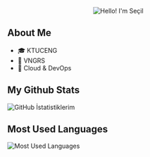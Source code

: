 <p align="center">
  <img src="https://via.placeholder.com/800x200/FF69B4/000000?text=Hello!+I'm+Seçil" alt="Hello! I'm Seçil" style="border: none;">
</p>

## About Me

- 🎓 KTUCENG
- 💼 VNGRS
- 🌱 Cloud & DevOps

## My Github Stats

![GitHub İstatistiklerim](https://github-readme-stats.vercel.app/api?username=ssecill&show_icons=true&theme=synthwave)

## Most Used Languages

![Most Used Languages](https://github-readme-stats.vercel.app/api/top-langs/?username=ssecill&layout=compact&theme=synthwave)
